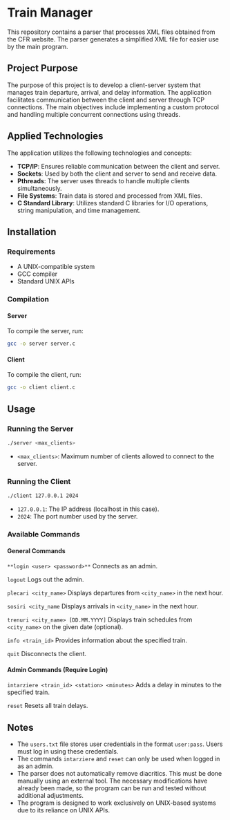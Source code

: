 # Train Manager

This repository contains a parser that processes XML files obtained from the CFR website. The parser generates a simplified XML file for easier use by the main program.

## Project Purpose

The purpose of this project is to develop a client-server system that manages train departure, arrival, and delay information. The application facilitates communication between the client and server through TCP connections. The main objectives include implementing a custom protocol and handling multiple concurrent connections using threads.

## Applied Technologies

The application utilizes the following technologies and concepts:

- **TCP/IP**: Ensures reliable communication between the client and server.
- **Sockets**: Used by both the client and server to send and receive data.
- **Pthreads**: The server uses threads to handle multiple clients simultaneously.
- **File Systems**: Train data is stored and processed from XML files.
- **C Standard Library**: Utilizes standard C libraries for I/O operations, string manipulation, and time management.

## Installation

### Requirements

- A UNIX-compatible system
- GCC compiler
- Standard UNIX APIs

### Compilation

#### Server

To compile the server, run:

```sh
gcc -o server server.c
```

#### Client

To compile the client, run:

```sh
gcc -o client client.c
```

## Usage

### Running the Server

```sh
./server <max_clients>
```

- `<max_clients>`: Maximum number of clients allowed to connect to the server.

### Running the Client

```sh
./client 127.0.0.1 2024
```

- `127.0.0.1`: The IP address (localhost in this case).
- `2024`: The port number used by the server.

### Available Commands

#### General Commands

```**login <user> <password>**``` Connects as an admin.

```logout``` Logs out the admin.

```plecari <city_name>``` Displays departures from `<city_name>` in the next hour.

```sosiri <city_name``` Displays arrivals in `<city_name>` in the next hour.

```trenuri <city_name> [DD.MM.YYYY]``` Displays train schedules from `<city_name>` on the given date (optional).

```info <train_id>``` Provides information about the specified train.

```quit``` Disconnects the client.

#### Admin Commands (Require Login)

```intarziere <train_id> <station> <minutes>``` Adds a delay in minutes to the specified train.

```reset``` Resets all train delays.

## Notes

- The `users.txt` file stores user credentials in the format `user:pass`. Users must log in using these credentials.
- The commands `intarziere` and `reset` can only be used when logged in as an admin.
- The parser does not automatically remove diacritics. This must be done manually using an external tool. The necessary modifications have already been made, so the program can be run and tested without additional adjustments.
- The program is designed to work exclusively on UNIX-based systems due to its reliance on UNIX APIs.

